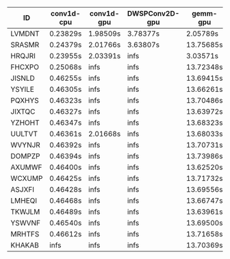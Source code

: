 |ID|conv1d-cpu|conv1d-gpu|DWSPConv2D-gpu|gemm-gpu|avg|
|-|-|-|-|-|-|
|LVMDNT|0.23829s|1.98509s|3.78377s|2.05789s|2.01626s|
|SRASMR|0.24379s|2.01766s|3.63807s|13.75685s|4.91409s|
|HRQJRI|0.23955s|2.03391s|infs|3.03571s|infs|
|FHCXPO|0.25068s|infs|infs|13.72348s|infs|
|JISNLD|0.46255s|infs|infs|13.69415s|infs|
|YSYILE|0.46305s|infs|infs|13.66261s|infs|
|PQXHYS|0.46323s|infs|infs|13.70486s|infs|
|JIXTQC|0.46327s|infs|infs|13.63972s|infs|
|YZHOHT|0.46347s|infs|infs|13.68323s|infs|
|UULTVT|0.46361s|2.01668s|infs|13.68033s|infs|
|WVYNJR|0.46392s|infs|infs|13.70731s|infs|
|DOMPZP|0.46394s|infs|infs|13.73986s|infs|
|AXUMWF|0.46400s|infs|infs|13.62520s|infs|
|WCXUMP|0.46425s|infs|infs|13.71732s|infs|
|ASJXFI|0.46428s|infs|infs|13.69556s|infs|
|LMHEQI|0.46468s|infs|infs|13.66747s|infs|
|TKWJLM|0.46489s|infs|infs|13.63961s|infs|
|YSWVNF|0.46540s|infs|infs|13.69500s|infs|
|MRHTFS|0.46612s|infs|infs|13.71658s|infs|
|KHAKAB|infs|infs|infs|13.70369s|infs|
